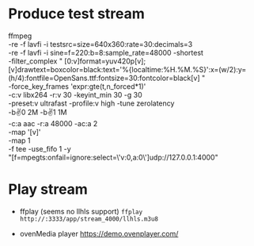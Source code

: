 # Produce test stream

ffmpeg \
    -re -f lavfi -i testsrc=size=640x360:rate=30:decimals=3 \
    -re -f lavfi -i sine=f=220:b=8:sample_rate=48000 -shortest \
    -filter_complex "
    [0:v]format=yuv420p[v];
    [v]drawtext=boxcolor=black:text='%{localtime\:%H.%M.%S}':x=(w/2):y=(h/4):fontfile=OpenSans.ttf:fontsize=30:fontcolor=black[v]
    " \
    -force_key_frames 'expr:gte(t,n_forced*1)' \
    -c:v libx264 -r:v 30 -keyint_min 30 -g 30 \
    -preset:v ultrafast -profile:v high -tune zerolatency \
    -b:v:0 2M -b:v:1 1M \
    -c:a aac -r:a 48000 -ac:a 2 \
    -map '[v]' \
    -map 1 \
    -f tee -use_fifo 1 -y \
    "[f=mpegts:onfail=ignore:select=\\'v:0,a:0\\']udp://127.0.0.1:4000"


# Play stream
- ffplay (seems no llhls support)
`ffplay http://:3333/app/stream_4000/llhls.m3u8`

- ovenMedia player
https://demo.ovenplayer.com/


